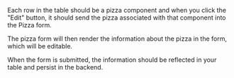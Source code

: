 <!-- ## Access Labs Pizza

Welcome to your first day at the Access Labs Pizzeria!
Today, you are tasked to building an online menu of all the pizzas that the pizzeria offers.

The database of orders can be found in a json-server, under `http://localhost:3000/pizzas`.
Make sure that before you fire up your React server, you *first* fire up your json-server.

```
TO INSTALL: npm install -g json-server
TO START: json-server --watch db.json
``` -->

<!-- After firing up your server, render the list of pizzas in to the table. -->

Each row in the table should be a pizza component and when you click the "Edit" button, it should send the pizza associated with that component into the Pizza form.

The pizza form will then render the information about the pizza in the form, which will be editable.

When the form is submitted, the information should be reflected in your table and persist in the backend.

